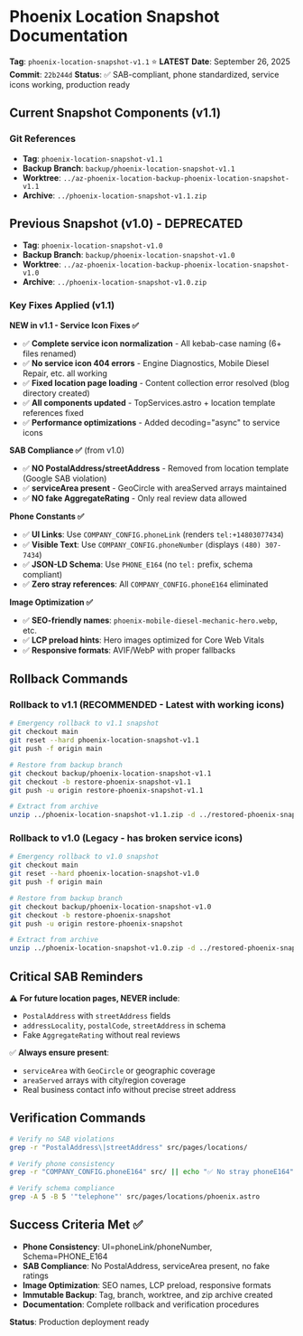 # Phoenix Location Snapshot Documentation

**Tag**: `phoenix-location-snapshot-v1.1` ⭐ **LATEST**
**Date**: September 26, 2025
**Commit**: `22b244d`
**Status**: ✅ SAB-compliant, phone standardized, service icons working, production ready

## Current Snapshot Components (v1.1)

### Git References
- **Tag**: `phoenix-location-snapshot-v1.1`
- **Backup Branch**: `backup/phoenix-location-snapshot-v1.1`
- **Worktree**: `../az-phoenix-location-backup-phoenix-location-snapshot-v1.1`
- **Archive**: `../phoenix-location-snapshot-v1.1.zip`

## Previous Snapshot (v1.0) - DEPRECATED
- **Tag**: `phoenix-location-snapshot-v1.0`
- **Backup Branch**: `backup/phoenix-location-snapshot-v1.0`
- **Worktree**: `../az-phoenix-location-backup-phoenix-location-snapshot-v1.0`
- **Archive**: `../phoenix-location-snapshot-v1.0.zip`

### Key Fixes Applied (v1.1)

**NEW in v1.1 - Service Icon Fixes ✅**
- ✅ **Complete service icon normalization** - All kebab-case naming (6+ files renamed)
- ✅ **No service icon 404 errors** - Engine Diagnostics, Mobile Diesel Repair, etc. all working
- ✅ **Fixed location page loading** - Content collection error resolved (blog directory created)
- ✅ **All components updated** - TopServices.astro + location template references fixed
- ✅ **Performance optimizations** - Added decoding="async" to service icons

**SAB Compliance ✅** (from v1.0)
- ✅ **NO PostalAddress/streetAddress** - Removed from location template (Google SAB violation)
- ✅ **serviceArea present** - GeoCircle with areaServed arrays maintained
- ✅ **NO fake AggregateRating** - Only real review data allowed

**Phone Constants ✅**
- ✅ **UI Links**: Use `COMPANY_CONFIG.phoneLink` (renders `tel:+14803077434`)
- ✅ **Visible Text**: Use `COMPANY_CONFIG.phoneNumber` (displays `(480) 307-7434`)
- ✅ **JSON-LD Schema**: Use `PHONE_E164` (no `tel:` prefix, schema compliant)
- ✅ **Zero stray references**: All `COMPANY_CONFIG.phoneE164` eliminated

**Image Optimization ✅**
- ✅ **SEO-friendly names**: `phoenix-mobile-diesel-mechanic-hero.webp`, etc.
- ✅ **LCP preload hints**: Hero images optimized for Core Web Vitals
- ✅ **Responsive formats**: AVIF/WebP with proper fallbacks

## Rollback Commands

### Rollback to v1.1 (RECOMMENDED - Latest with working icons)

```bash
# Emergency rollback to v1.1 snapshot
git checkout main
git reset --hard phoenix-location-snapshot-v1.1
git push -f origin main

# Restore from backup branch
git checkout backup/phoenix-location-snapshot-v1.1
git checkout -b restore-phoenix-snapshot-v1.1
git push -u origin restore-phoenix-snapshot-v1.1

# Extract from archive
unzip ../phoenix-location-snapshot-v1.1.zip -d ../restored-phoenix-snapshot-v1.1
```

### Rollback to v1.0 (Legacy - has broken service icons)

```bash
# Emergency rollback to v1.0 snapshot
git checkout main
git reset --hard phoenix-location-snapshot-v1.0
git push -f origin main

# Restore from backup branch
git checkout backup/phoenix-location-snapshot-v1.0
git checkout -b restore-phoenix-snapshot
git push -u origin restore-phoenix-snapshot

# Extract from archive
unzip ../phoenix-location-snapshot-v1.0.zip -d ../restored-phoenix-snapshot
```

## Critical SAB Reminders

⚠️ **For future location pages, NEVER include**:
- `PostalAddress` with `streetAddress` fields
- `addressLocality`, `postalCode`, `streetAddress` in schema
- Fake `AggregateRating` without real reviews

✅ **Always ensure present**:
- `serviceArea` with `GeoCircle` or geographic coverage
- `areaServed` arrays with city/region coverage
- Real business contact info without precise street address

## Verification Commands

```bash
# Verify no SAB violations
grep -r "PostalAddress\|streetAddress" src/pages/locations/

# Verify phone consistency
grep -r "COMPANY_CONFIG.phoneE164" src/ || echo "✅ No stray phoneE164"

# Verify schema compliance
grep -A 5 -B 5 '"telephone"' src/pages/locations/phoenix.astro
```

## Success Criteria Met ✅

- **Phone Consistency**: UI=phoneLink/phoneNumber, Schema=PHONE_E164
- **SAB Compliance**: No PostalAddress, serviceArea present, no fake ratings
- **Image Optimization**: SEO names, LCP preload, responsive formats
- **Immutable Backup**: Tag, branch, worktree, and zip archive created
- **Documentation**: Complete rollback and verification procedures

**Status**: Production deployment ready